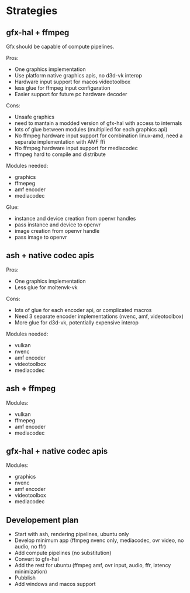 # Strategies

## gfx-hal + ffmpeg

Gfx should be capable of compute pipelines.

Pros:

* One graphics implementation
* Use platform native graphics apis, no d3d-vk interop
* Hardware input support for macos videotoolbox
* less glue for ffmpeg input configuration
* Easier support for future pc hardware decoder

Cons:

* Unsafe graphics
* need to mantain a modded version of gfx-hal with access to internals
* lots of glue between modules (multiplied for each graphics api)
* No ffmpeg hardware input support for combination linux-amd, need a separate implementation with AMF ffi
* No ffmpeg hardware input support for mediacodec
* ffmpeg hard to compile and distribute

Modules needed:

* graphics
* ffmepeg
* amf encoder
* mediacodec

Glue:

* instance and device creation from openvr handles
* pass instance and device to openvr
* image creation from openvr handle
* pass image to openvr

## ash + native codec apis

Pros:

* One graphics implementation
* Less glue for moltenvk-vk

Cons:

* lots of glue for each encoder api, or complicated macros
* Need 3 separate encoder implementations (nvenc, amf, videotoolbox)
* More glue for d3d-vk, potentially expensive interop

Modules needed:

* vulkan
* nvenc
* amf encoder
* videotoolbox
* mediacodec

## ash + ffmpeg

Modules:

* vulkan
* ffmepeg
* amf encoder
* mediacodec

## gfx-hal + native codec apis

Modules:

* graphics
* nvenc
* amf encoder
* videotoolbox
* mediacodec

## Developement plan

* Start with ash, rendering pipelines, ubuntu only
* Develop minimum app (ffmpeg nvenc only, mediacodec, ovr video, no audio, no ffr)
* Add compute pipelines (no substitution)
* Convert to gfx-hal
* Add the rest for ubuntu (ffmpeg amf, ovr input, audio, ffr, latency minimization)
* Pubblish
* Add windows and macos support
